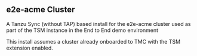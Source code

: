 ## e2e-acme Cluster

A Tanzu Sync (without TAP) based install for the e2e-acme cluster used as part of the TSM instance in the End to End demo environment

This install assumes a cluster already onboarded to TMC with the TSM extension enabled.